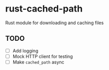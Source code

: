 # rust-cached-path

Rust module for downloading and caching files

## TODO

- [ ] Add logging
- [ ] Mock HTTP client for testing
- [ ] Make `cached_path` async
